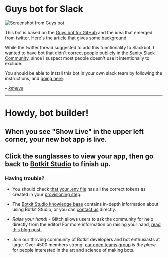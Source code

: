 # Guys bot for Slack

![Screenshot from Guys bot](https://cdn.glitch.com/4cdc76b8-e59e-4ce9-b7d8-9dca722252ca%2F2018-12-10%20at%2014.43.png?1544449401904)

This bot is based on the [Guys bot for GitHub](https://glitch.com/~guys-bot) and the idea that emerged from [twitter](https://twitter.com/stefanjudis/status/1072066478114070529). Here's the <a href="https://www.vox.com/2015/6/11/8761227/you-guys-sexism-language">article</a> that gives some background. 

While the twitter thread suggested to add this functionality to Slackbot, I wanted to have bot that didn't correct people publicly in the [Sanity Slack Community](htttps://slack.sanity.io), since I suspect most people doesn't use it intentionally to exclude.

You should be able to install this bot in your own slack team by following the instructions, and [going here](https://guys-bot-for-slack.glitch.me/).

– _[kmelve](https://twitter.com/kmelve)_

--- 
# Howdy, bot builder!
## When you see "Show Live" in the upper left corner, your new bot app is live.
## Click the sunglasses to view your app, then go back to [Botkit Studio](https://studio.botkit.ai) to finish up.

### Having trouble?
* You should check [that your .env file](?path=.env:1:0) has all the correct tokens as created in your [provisioning step](https://github.com/howdyai/botkit/blob/master/docs/provisioning/).

* The [Botkit Studio knowledge base](https://botkit.groovehq.com/) contains in-depth information about using Botkit Studio, or you can [contact us](https://botkit.groovehq.com/knowledge_base/topics/contact-us-23) directly.

* *Raise your hand!* - Glitch allows users to ask the community for help directly from the editor! For more information on raising your hand, [read this blog post.](https://medium.com/glitch/just-raise-your-hand-how-glitch-helps-aa6564cb1685)

* Join our thriving community of Botkit developers and bot enthusiasts at large. Over 4500 members strong, [our open teams group](http://community.botkit.ai) is _the place_ for people interested in the art and science of making bots.
